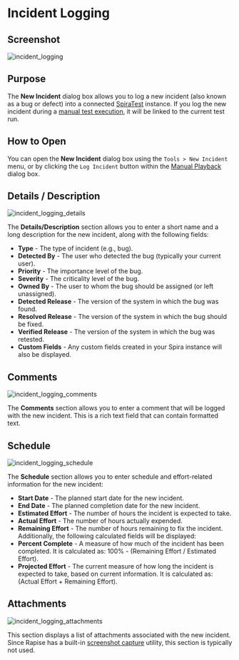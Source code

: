 # Incident Logging

## Screenshot

![incident\_logging](./img/incident_logging1.png)

## Purpose

The **New Incident** dialog box allows you to log a new incident (also known as a bug or defect) into a connected [SpiraTest](spiratest_integration.md) instance. If you log the new incident during a [manual test execution](manual_playback.md), it will be linked to the current test run.

## How to Open

You can open the **New Incident** dialog box using the `Tools > New Incident` menu, or by clicking the `Log Incident` button within the [Manual Playback](manual_playback.md) dialog box.

## Details / Description

![incident\_logging\_details](./img/incident_logging2.png)

The **Details/Description** section allows you to enter a short name and a long description for the new incident, along with the following fields:

*   **Type** - The type of incident (e.g., bug).
*   **Detected By** - The user who detected the bug (typically your current user).
*   **Priority** - The importance level of the bug.
*   **Severity** - The criticality level of the bug.
*   **Owned By** - The user to whom the bug should be assigned (or left unassigned).
*   **Detected Release** - The version of the system in which the bug was found.
*   **Resolved Release** - The version of the system in which the bug should be fixed.
*   **Verified Release** - The version of the system in which the bug was retested.
*   **Custom Fields** - Any custom fields created in your Spira instance will also be displayed.

## Comments

![incident\_logging\_comments](./img/incident_logging3.png)

The **Comments** section allows you to enter a comment that will be logged with the new incident. This is a rich text field that can contain formatted text.

## Schedule

![incident\_logging\_schedule](./img/incident_logging4.png)

The **Schedule** section allows you to enter schedule and effort-related information for the new incident:

*   **Start Date** - The planned start date for the new incident.
*   **End Date** - The planned completion date for the new incident.
*   **Estimated Effort** - The number of hours the incident is expected to take.
*   **Actual Effort** - The number of hours actually expended.
*   **Remaining Effort** - The number of hours remaining to fix the incident.
Additionally, the following calculated fields will be displayed:
*   **Percent Complete** - A measure of how much of the incident has been completed. It is calculated as: 100% - (Remaining Effort / Estimated Effort).
*   **Projected Effort** - The current measure of how long the incident is expected to take, based on current information. It is calculated as: (Actual Effort + Remaining Effort).

## Attachments

![incident\_logging\_attachments](./img/incident_logging5.png)

This section displays a list of attachments associated with the new incident. Since Rapise has a built-in [screenshot capture](image_capture.md) utility, this section is typically not used.